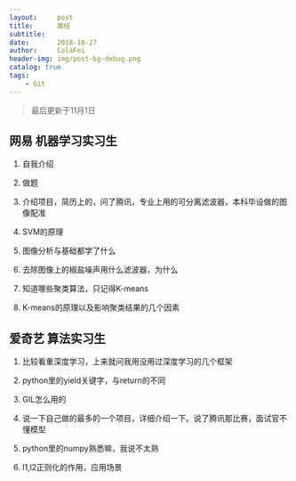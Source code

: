 ```yaml
---
layout:     post
title:      面经
subtitle:   
date:       2018-10-27
author:     ColaFei
header-img: img/post-bg-debug.png
catalog: true
tags:
    - Git
---
```



>最后更新于11月1日

## 网易 机器学习实习生

1. 自我介绍

2. 做题

3. 介绍项目，简历上的，问了腾讯，专业上用的可分离滤波器，本科毕设做的图像配准

4. SVM的原理

5. 图像分析与基础都学了什么

6. 去除图像上的椒盐噪声用什么滤波器，为什么

7. 知道哪些聚类算法，只记得K-means

8. K-means的原理以及影响聚类结果的几个因素

## 爱奇艺 算法实习生

1. 比较看重深度学习，上来就问我用没用过深度学习的几个框架

2. python里的yield关键字，与return的不同

3. GIL怎么用的

4. 说一下自己做的最多的一个项目，详细介绍一下。说了腾讯那比赛，面试官不懂模型

5. python里的numpy熟悉嘛，我说不太熟

6. l1,l2正则化的作用，应用场景








